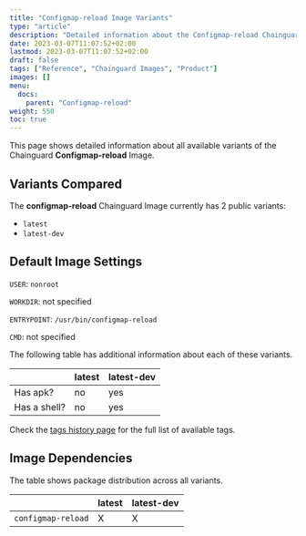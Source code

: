 ```yaml
---
title: "Configmap-reload Image Variants"
type: "article"
description: "Detailed information about the Configmap-reload Chainguard Image variants"
date: 2023-03-07T11:07:52+02:00
lastmod: 2023-03-07T11:07:52+02:00
draft: false
tags: ["Reference", "Chainguard Images", "Product"]
images: []
menu:
  docs:
    parent: "Configmap-reload"
weight: 550
toc: true
---
```


This page shows detailed information about all available variants of the Chainguard **Configmap-reload** Image.

## Variants Compared
The **configmap-reload** Chainguard Image currently has 2 public variants: 

- `latest`
- `latest-dev`

## Default Image Settings
`USER`:		`nonroot`

`WORKDIR`:	not specified

`ENTRYPOINT`:	`/usr/bin/configmap-reload`

`CMD`:		not specified

The following table has additional information about each of these variants.

|              | latest | latest-dev |
|--------------|--------|------------|
| Has apk?     | no     | yes        |
| Has a shell? | no     | yes        |

Check the [tags history page](/chainguard/chainguard-images/reference/configmap-reload/tags_history/) for the full list of available tags.
## Image Dependencies
The table shows package distribution across all variants.

|                    | latest | latest-dev |
|--------------------|--------|------------|
| `configmap-reload` | X      | X          |
